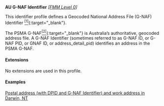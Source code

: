 **AU G-NAF Identifier**  *[[FMM Level 0](guidance.html)]*

This identifier profile defines a Geocoded National Address File (G-NAF) Identifier [<sup>[1]</sup>](https://psma.com.au/product/gnaf/){:target="_blank"}.

The PSMA G-NAF[<sup>[2]</sup>](https://data.gov.au/data/dataset/geocoded-national-address-file-g-naf){:target="_blank"} is Australia’s authoritative, geocoded address file. A G-NAF Identifier (sometimes referred to as G-NAF ID, or G-NAF PID, or GNAF ID, or address_detail_pid) identifies an address in the PSMA G-NAF. 

#### Extensions

No extensions are used in this profile.


#### Examples

[Postal address (with DPID and G-NAF Identifier) and work address in Darwin, NT](Patient-address-example3.html)
